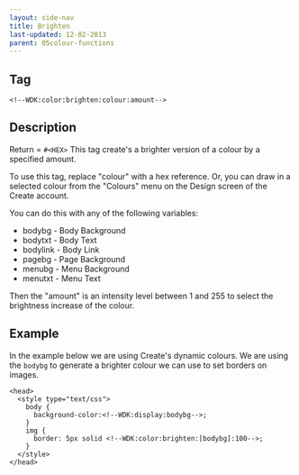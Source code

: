 ```yaml
---
layout: side-nav
title: Brighten
last-updated: 12-02-2013
parent: 05colour-functions
---
```


## Tag

`<!--WDK:color:brighten:colour:amount-->`

## Description

Return = `#<HEX>`
This tag create's a brighter version of a colour by a specified amount.

To use this tag, replace "colour" with a hex reference. Or, you can draw in a selected colour from the "Colours" menu on the Design screen of the Create account.

You can do this with any of the following variables:
- bodybg - Body Background
- bodytxt - Body Text
- bodylink - Body Link
- pagebg - Page Background
- menubg - Menu Background
- menutxt - Menu Text

Then the "amount" is an intensity level between 1 and 255 to select the brightness increase of the colour.

## Example

In the example below we are using Create's dynamic colours. We are using the `bodybg` to generate a brighter colour we can use to set borders on images.

~~~
<head>
  <style type="text/css">
    body {
      background-color:<!--WDK:display:bodybg-->;
    }
    img {
      border: 5px solid <!--WDK:color:brighten:[bodybg]:100-->;
    }
  </style>
</head>
~~~